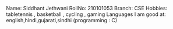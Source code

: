 Name: Siddhant Jethwani
RollNo: 210101053
Branch: CSE
Hobbies: tabletennis , basketball , cycling , gaming 
Languages I am good at: english,hindi,gujarati,sindhi  (programming : C)